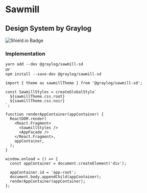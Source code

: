 # Sawmill
## Design System by Graylog

![Shield.io Badge](https://shields.io/npm/v/@graylog/sawmill-sd)

### Implementation

`yarn add --dev @graylog/sawmill-sd`  
_or_  
`npm install --save-dev @graylog/sawmill-sd`  

```tsx
import { theme as sawmillTheme } from '@graylog/sawmill-sd';

const SawmillStyles = createGlobalStyle`
  ${sawmillTheme.css.root}
  ${sawmillTheme.css.noir}
`;

function renderAppContainer(appContainer) {
  ReactDOM.render(
    <React.Fragment>
      <SawmillStyles />
      <AppFacade />
    </React.Fragment>,
    appContainer,
  );
}

window.onload = () => {
  const appContainer = document.createElement('div');

  appContainer.id = 'app-root';
  document.body.appendChild(appContainer);
  renderAppContainer(appContainer);
};
```
